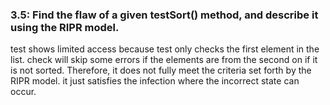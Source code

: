 ### 3.5: Find the flaw of a given testSort() method, and describe it using the RIPR model.

test shows limited access because test only checks the first element in the list. check will skip some errors if the elements are from the second on if it is not sorted. Therefore, it does not fully meet the criteria set forth by the RIPR model. it just satisfies the infection where the incorrect state can occur.
